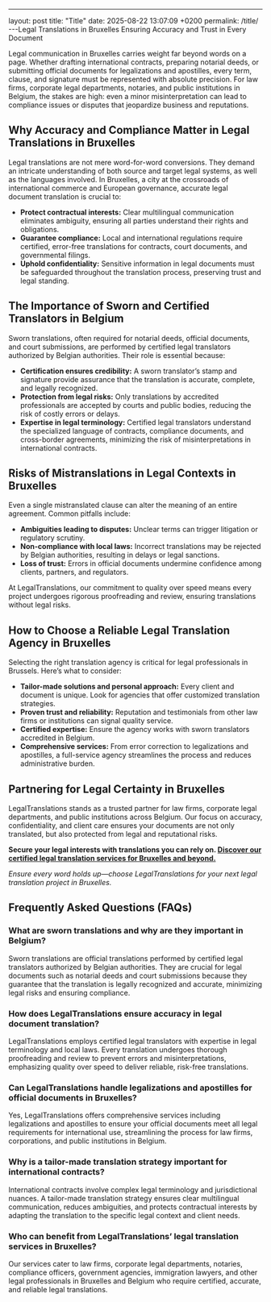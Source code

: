 ---
layout: post
title: "Title"
date: 2025-08-22 13:07:09 +0200
permalink: /title/
---Legal Translations in Bruxelles Ensuring Accuracy and Trust in Every Document

Legal communication in Bruxelles carries weight far beyond words on a page. Whether drafting international contracts, preparing notarial deeds, or submitting official documents for legalizations and apostilles, every term, clause, and signature must be represented with absolute precision. For law firms, corporate legal departments, notaries, and public institutions in Belgium, the stakes are high: even a minor misinterpretation can lead to compliance issues or disputes that jeopardize business and reputations.

## Why Accuracy and Compliance Matter in Legal Translations in Bruxelles

Legal translations are not mere word-for-word conversions. They demand an intricate understanding of both source and target legal systems, as well as the languages involved. In Bruxelles, a city at the crossroads of international commerce and European governance, accurate legal document translation is crucial to:

- **Protect contractual interests:** Clear multilingual communication eliminates ambiguity, ensuring all parties understand their rights and obligations.
- **Guarantee compliance:** Local and international regulations require certified, error-free translations for contracts, court documents, and governmental filings.
- **Uphold confidentiality:** Sensitive information in legal documents must be safeguarded throughout the translation process, preserving trust and legal standing.

## The Importance of Sworn and Certified Translators in Belgium

Sworn translations, often required for notarial deeds, official documents, and court submissions, are performed by certified legal translators authorized by Belgian authorities. Their role is essential because:

- **Certification ensures credibility:** A sworn translator’s stamp and signature provide assurance that the translation is accurate, complete, and legally recognized.
- **Protection from legal risks:** Only translations by accredited professionals are accepted by courts and public bodies, reducing the risk of costly errors or delays.
- **Expertise in legal terminology:** Certified legal translators understand the specialized language of contracts, compliance documents, and cross-border agreements, minimizing the risk of misinterpretations in international contracts.

## Risks of Mistranslations in Legal Contexts in Bruxelles

Even a single mistranslated clause can alter the meaning of an entire agreement. Common pitfalls include:

- **Ambiguities leading to disputes:** Unclear terms can trigger litigation or regulatory scrutiny.
- **Non-compliance with local laws:** Incorrect translations may be rejected by Belgian authorities, resulting in delays or legal sanctions.
- **Loss of trust:** Errors in official documents undermine confidence among clients, partners, and regulators.

At LegalTranslations, our commitment to quality over speed means every project undergoes rigorous proofreading and review, ensuring translations without legal risks.

## How to Choose a Reliable Legal Translation Agency in Bruxelles

Selecting the right translation agency is critical for legal professionals in Brussels. Here’s what to consider:

- **Tailor-made solutions and personal approach:** Every client and document is unique. Look for agencies that offer customized translation strategies.
- **Proven trust and reliability:** Reputation and testimonials from other law firms or institutions can signal quality service.
- **Certified expertise:** Ensure the agency works with sworn translators accredited in Belgium.
- **Comprehensive services:** From error correction to legalizations and apostilles, a full-service agency streamlines the process and reduces administrative burden.

## Partnering for Legal Certainty in Bruxelles

LegalTranslations stands as a trusted partner for law firms, corporate legal departments, and public institutions across Belgium. Our focus on accuracy, confidentiality, and client care ensures your documents are not only translated, but also protected from legal and reputational risks.

**Secure your legal interests with translations you can rely on. [Discover our certified legal translation services for Bruxelles and beyond.](https://www.legaltranslations.be/)**

*Ensure every word holds up—choose LegalTranslations for your next legal translation project in Bruxelles.*

## Frequently Asked Questions (FAQs)

### What are sworn translations and why are they important in Belgium?

Sworn translations are official translations performed by certified legal translators authorized by Belgian authorities. They are crucial for legal documents such as notarial deeds and court submissions because they guarantee that the translation is legally recognized and accurate, minimizing legal risks and ensuring compliance.

### How does LegalTranslations ensure accuracy in legal document translation?

LegalTranslations employs certified legal translators with expertise in legal terminology and local laws. Every translation undergoes thorough proofreading and review to prevent errors and misinterpretations, emphasizing quality over speed to deliver reliable, risk-free translations.

### Can LegalTranslations handle legalizations and apostilles for official documents in Bruxelles?

Yes, LegalTranslations offers comprehensive services including legalizations and apostilles to ensure your official documents meet all legal requirements for international use, streamlining the process for law firms, corporations, and public institutions in Belgium.

### Why is a tailor-made translation strategy important for international contracts?

International contracts involve complex legal terminology and jurisdictional nuances. A tailor-made translation strategy ensures clear multilingual communication, reduces ambiguities, and protects contractual interests by adapting the translation to the specific legal context and client needs.

### Who can benefit from LegalTranslations’ legal translation services in Bruxelles?

Our services cater to law firms, corporate legal departments, notaries, compliance officers, government agencies, immigration lawyers, and other legal professionals in Bruxelles and Belgium who require certified, accurate, and reliable legal translations.

<script type="application/ld+json">
{
  "@context": "https://schema.org",
  "@type": "BlogPosting",
  "headline": "Legal Translations in Bruxelles Ensuring Accuracy and Trust in Every Document",
  "description": "Explore the importance of sworn and certified legal translations in Bruxelles, Belgium, and how LegalTranslations ensures accuracy, compliance, and trust for law firms, corporations, and public institutions.",
  "author": {
    "@type": "Person",
    "name": "LegalTranslations"
  },
  "publisher": {
    "@type": "Person",
    "name": "LegalTranslations"
  },
  "datePublished": "2024-06-01",
  "mainEntityOfPage": {
    "@type": "WebPage",
    "@id": "https://www.legaltranslations.be/blog/legal-translations-bruxelles"
  },
  "keywords": "Sworn translations, Legal translations, Multilingual communication, International contracts, Notarial deeds, Official documents, Legalizations & apostilles, Proofreading and review, Translation strategy, Translation agency, Quality over speed, Tailor-made solutions, Trust & reliability, Translations without legal risks, Error correction, Misinterpretations in international contracts, legal translation services, certified legal translators, accurate legal document translation, Bruxelles, Belgium"
}
</script>

<script type="application/ld+json">
{
  "@context": "https://schema.org",
  "@type": "FAQPage",
  "mainEntity": [
    {
      "@type": "Question",
      "name": "What are sworn translations and why are they important in Belgium?",
      "acceptedAnswer": {
        "@type": "Answer",
        "text": "Sworn translations are official translations performed by certified legal translators authorized by Belgian authorities. They are crucial for legal documents such as notarial deeds and court submissions because they guarantee that the translation is legally recognized and accurate, minimizing legal risks and ensuring compliance."
      }
    },
    {
      "@type": "Question",
      "name": "How does LegalTranslations ensure accuracy in legal document translation?",
      "acceptedAnswer": {
        "@type": "Answer",
        "text": "LegalTranslations employs certified legal translators with expertise in legal terminology and local laws. Every translation undergoes thorough proofreading and review to prevent errors and misinterpretations, emphasizing quality over speed to deliver reliable, risk-free translations."
      }
    },
    {
      "@type": "Question",
      "name": "Can LegalTranslations handle legalizations and apostilles for official documents in Bruxelles?",
      "acceptedAnswer": {
        "@type": "Answer",
        "text": "Yes, LegalTranslations offers comprehensive services including legalizations and apostilles to ensure your official documents meet all legal requirements for international use, streamlining the process for law firms, corporations, and public institutions in Belgium."
      }
    },
    {
      "@type": "Question",
      "name": "Why is a tailor-made translation strategy important for international contracts?",
      "acceptedAnswer": {
        "@type": "Answer",
        "text": "International contracts involve complex legal terminology and jurisdictional nuances. A tailor-made translation strategy ensures clear multilingual communication, reduces ambiguities, and protects contractual interests by adapting the translation to the specific legal context and client needs."
      }
    },
    {
      "@type": "Question",
      "name": "Who can benefit from LegalTranslations’ legal translation services in Bruxelles?",
      "acceptedAnswer": {
        "@type": "Answer",
        "text": "Our services cater to law firms, corporate legal departments, notaries, compliance officers, government agencies, immigration lawyers, and other legal professionals in Bruxelles and Belgium who require certified, accurate, and reliable legal translations."
      }
    }
  ]
}
</script>